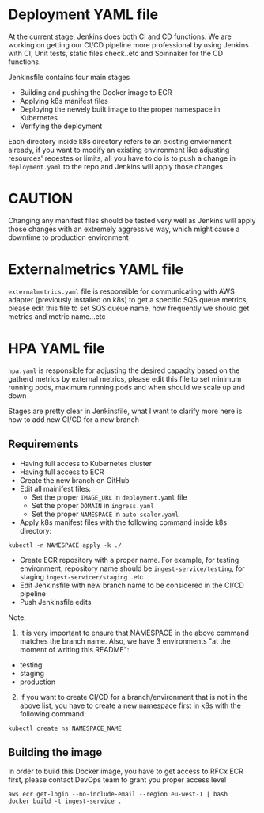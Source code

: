 # Deployment YAML file

At the current stage, Jenkins does both CI and CD functions. We are working on getting our CI/CD pipeline more professional by using Jenkins with CI, Unit tests, static files check..etc and Spinnaker for the CD functions.

Jenkinsfile contains four main stages

* Building and pushing the Docker image to ECR
* Applying k8s manifest files
* Deploying the newely built image to the proper namespace in Kubernetes
* Verifying the deployment

Each directory inside k8s directory refers to an existing enviornment already, if you want to modify an existing environment like adjusting resources' reqestes or limits, all you have to do is to push a change in `deployment.yaml` to the repo and Jenkins will apply those changes

# CAUTION
Changing any manifest files should be tested very well as Jenkins will apply those changes with an extremely aggressive way, which might cause a downtime to production environment

# Externalmetrics YAML file
`externalmetrics.yaml` file is responsible for communicating with AWS adapter (previously installed on k8s) to get a specific SQS queue metrics, please edit this file to set SQS queue name, how frequently we should get metrics and metric name...etc

# HPA YAML file
`hpa.yaml` is responsible for adjusting the desired capacity based on the gatherd metrics by external metrics, please edit this file to set minimum running pods, maximum running pods and when should we scale up and down

Stages are pretty clear in Jenkinsfile, what I want to clarify more here is how to add new CI/CD for a new branch

## Requirements

* Having full access to Kubernetes cluster
* Having full access to ECR
* Create the new branch on GitHub
* Edit all mainifest files:
    - Set the proper `IMAGE_URL` in `deployment.yaml` file
    - Set the proper `DOMAIN` in `ingress.yaml`
    - Set the proper `NAMESPACE` in `auto-scaler.yaml`
* Apply k8s manifest files with the following command inside k8s directory:

```
kubectl -n NAMESPACE apply -k ./
```
* Create ECR repository with a proper name. For example, for testing environment, repository name should be `ingest-service/testing`, for staging `ingest-servicer/staging` ..etc
* Edit Jenkinsfile with new branch name to be considered in the CI/CD pipeline
* Push Jenkinsfile edits

Note: 

1. It is very important to ensure that NAMESPACE in the above command matches the branch name. Also, we have 3 environments "at the moment of writing this README": 
* testing
* staging
* production

2. If you want to create CI/CD for a branch/environment that is not in the above list, you have to create a new namespace first in k8s with the following command:
```
kubectl create ns NAMESPACE_NAME
```

## Building the image

In order to build this Docker image, you have to get access to RFCx ECR first, please contact DevOps team to grant you proper access level

```
aws ecr get-login --no-include-email --region eu-west-1 | bash
docker build -t ingest-service .
```
